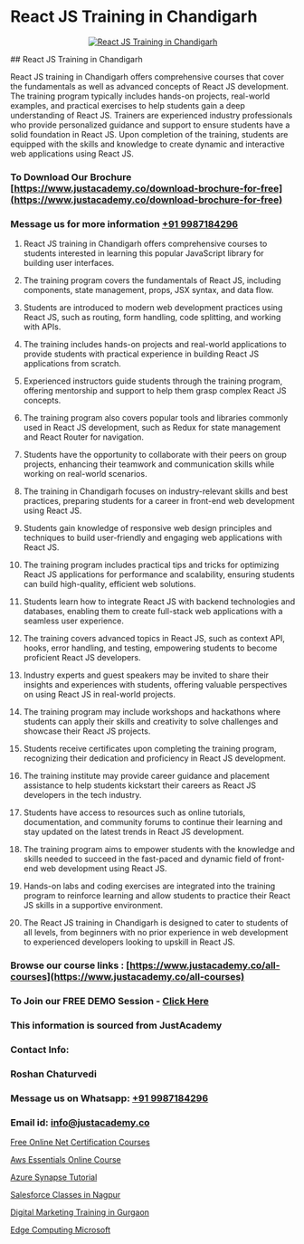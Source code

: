 # React JS Training in Chandigarh

<p align="center">
  <a href="https://justacademy.co/course-detail/react-js-training">
    <img src="https://justacademy.co/storage2/course_image/1676636938_course_image.webp" alt="React JS Training in Chandigarh">
  </a>
</p>
## React JS Training in Chandigarh

React JS training in Chandigarh offers comprehensive courses that cover the fundamentals as well as advanced concepts of React JS development. The training program typically includes hands-on projects, real-world examples, and practical exercises to help students gain a deep understanding of React JS. Trainers are experienced industry professionals who provide personalized guidance and support to ensure students have a solid foundation in React JS. Upon completion of the training, students are equipped with the skills and knowledge to create dynamic and interactive web applications using React JS.
### To Download Our Brochure [https://www.justacademy.co/download-brochure-for-free](https://www.justacademy.co/download-brochure-for-free)
### Message us for more information [+91 9987184296](https://api.whatsapp.com/send?phone=919987184296)
1) React JS training in Chandigarh offers comprehensive courses to students interested in learning this popular JavaScript library for building user interfaces.

2) The training program covers the fundamentals of React JS, including components, state management, props, JSX syntax, and data flow.

3) Students are introduced to modern web development practices using React JS, such as routing, form handling, code splitting, and working with APIs.

4) The training includes hands-on projects and real-world applications to provide students with practical experience in building React JS applications from scratch.

5) Experienced instructors guide students through the training program, offering mentorship and support to help them grasp complex React JS concepts.

6) The training program also covers popular tools and libraries commonly used in React JS development, such as Redux for state management and React Router for navigation.

7) Students have the opportunity to collaborate with their peers on group projects, enhancing their teamwork and communication skills while working on real-world scenarios.

8) The training in Chandigarh focuses on industry-relevant skills and best practices, preparing students for a career in front-end web development using React JS.

9) Students gain knowledge of responsive web design principles and techniques to build user-friendly and engaging web applications with React JS.

10) The training program includes practical tips and tricks for optimizing React JS applications for performance and scalability, ensuring students can build high-quality, efficient web solutions.

11) Students learn how to integrate React JS with backend technologies and databases, enabling them to create full-stack web applications with a seamless user experience.

12) The training covers advanced topics in React JS, such as context API, hooks, error handling, and testing, empowering students to become proficient React JS developers.

13) Industry experts and guest speakers may be invited to share their insights and experiences with students, offering valuable perspectives on using React JS in real-world projects.

14) The training program may include workshops and hackathons where students can apply their skills and creativity to solve challenges and showcase their React JS projects.

15) Students receive certificates upon completing the training program, recognizing their dedication and proficiency in React JS development.

16) The training institute may provide career guidance and placement assistance to help students kickstart their careers as React JS developers in the tech industry.

17) Students have access to resources such as online tutorials, documentation, and community forums to continue their learning and stay updated on the latest trends in React JS development.

18) The training program aims to empower students with the knowledge and skills needed to succeed in the fast-paced and dynamic field of front-end web development using React JS.

19) Hands-on labs and coding exercises are integrated into the training program to reinforce learning and allow students to practice their React JS skills in a supportive environment.

20) The React JS training in Chandigarh is designed to cater to students of all levels, from beginners with no prior experience in web development to experienced developers looking to upskill in React JS.

### Browse our course links : [https://www.justacademy.co/all-courses](https://www.justacademy.co/all-courses) 
### To Join our FREE DEMO Session - [Click Here](https://www.justacademy.co/register-for-course-demo)


### This information is sourced from JustAcademy
### Contact Info:
### Roshan Chaturvedi
### Message us on Whatsapp: [+91 9987184296](https://api.whatsapp.com/send?phone=919987184296)
### Email id: [info@justacademy.co](mailto:info@justacademy.co)
                
[Free Online Net Certification Courses](https://www.linkedin.com/pulse/free-online-net-certification-courses-justacademy-new-york-yiuof?trackingId=uaV%2FwHjZ10tUt6pOW5NnhA%3D%3D&lipi=urn%3Ali%3Apage%3Ad_flagship3_company_admin%3BZk%2BEqLRRSPWLWPbe%2FjHbmQ%3D%3D)

[Aws Essentials Online Course](https://www.linkedin.com/pulse/aws-essentials-online-course-justacademy-jaipur-4t2he?trackingId=3B8FKyLNa0GH6PWFEVmsMQ%3D%3D&lipi=urn%3Ali%3Apage%3Ad_flagship3_company_admin%3Bm6yRfzdhTJS77sF6jePtsg%3D%3D)

[Azure Synapse Tutorial](https://medium.com/@ranepooja/azure-synapse-tutorial-2c4c068968ad)

[Salesforce Classes in Nagpur](https://medium.com/@mahi3106/salesforce-classes-in-nagpur-6b6577447a71)

[Digital Marketing Training in Gurgaon](https://justacademyin.github.io/justacademy/digital-marketing-training-in-gurgaon)

[Edge Computing Microsoft](https://justacademyin.github.io/justacademy/edge-computing-microsoft)

